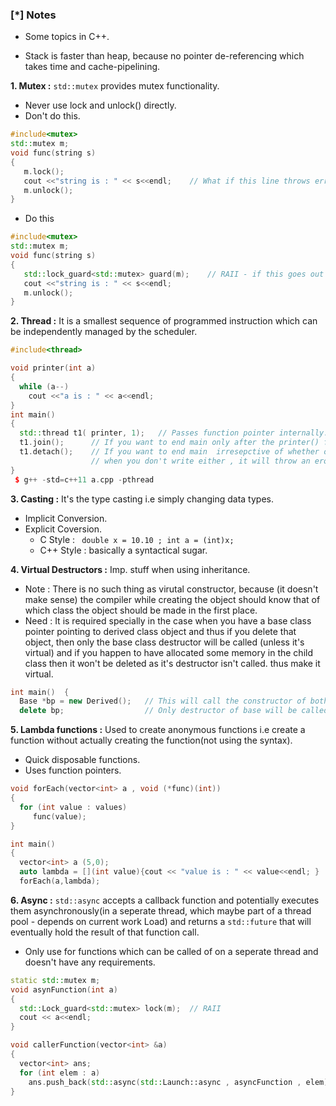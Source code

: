 ### [\*] Notes

* Some topics in C++.

* Stack is faster than heap, because no pointer de-referencing which takes time and cache-pipelining.

**1. Mutex :** `std::mutex` provides mutex functionality.

  * Never use lock and unlock() directly.
  * Don't do this.
```c++
#include<mutex>
std::mutex m;
void func(string s)
{
   m.lock();
   cout <<"string is : " << s<<endl;    // What if this line throws error ? will the mutex ever be unlocked ? NO
   m.unlock();
}
``` 

  * Do this
```c++
#include<mutex>
std::mutex m;
void func(string s)
{
   std::lock_guard<std::mutex> guard(m);    // RAII - if this goes out of scope, then mutex is automatically unlocked.
   cout <<"string is : " << s<<endl;    
   m.unlock();
}
``` 


**2. Thread :** It is a smallest sequence of programmed instruction which can be independently managed by the scheduler.

```c++
#include<thread>

void printer(int a)
{
  while (a--)
    cout <<"a is : " << a<<endl;
}
int main()
{
  std::thread t1( printer, 1);   // Passes function pointer internally.
  t1.join();      // If you want to end main only after the printer() finishes.
  t1.detach();    // If you want to end main  irresepctive of whether or not the printer() finishes.
                  // when you don't write either , it will throw an erorr if the main finishes before the printer().
}
 $ g++ -std=c++11 a.cpp -pthread
```


**3. Casting :** It's the type casting i.e simply changing data types.  
  * Implicit Conversion.
  * Explicit Coversion.
    * C Style : ` double x = 10.10 ; int a = (int)x;`
    * C++ Style : basically a syntactical sugar.


**4. Virtual Destructors :** Imp. stuff when using inheritance.
  * Note : There is no such thing as virutal constructor, because (it doesn't make sense) the compiler while creating the object should know that of which class the object should be made in the first place.
  * Need : It is required specially in the case when you have a base class pointer pointing to derived class object and thus if you delete that object, then only the base class destructor will be called (unless it's virtual) and if you happen to have allocated some memory in the child class then it won't be deleted as it's destructor isn't called. thus make it virtual.

```c++
int main()  {
  Base *bp = new Derived();   // This will call the constructor of both base(bcoz of inheritance) and child class.
  delete bp;                  // Only destructor of base will be called unless it's virtual.
```


**5. Lambda functions :** Used to create anonymous functions i.e create a function without actually creating the function(not using the syntax).
  * Quick disposable functions.
  * Uses function pointers.

```c++
void forEach(vector<int> a , void (*func)(int))
{
  for (int value : values)
     func(value);
}

int main()
{
  vector<int> a (5,0);
  auto lambda = [](int value){cout << "value is : " << value<<endl; }
  forEach(a,lambda);
```


**6. Async :** `std::async` accepts a callback function and potentially executes them asynchronously(in a seperate thread, which maybe part of a thread pool - depends on current work Load) and returns a `std::future` that will eventually hold the result of that function call.
  * Only use for functions which can be called of on a seperate thread and doesn't have any requirements.
   

```c++
static std::mutex m;
void asynFunction(int a)
{ 
  std::Lock_guard<std::mutex> lock(m);  // RAII
  cout << a<<endl;
}

void callerFunction(vector<int> &a)
{
  vector<int> ans;
  for (int elem : a)
    ans.push_back(std::async(std::Launch::async , asyncFunction , elem)); 
}
```
